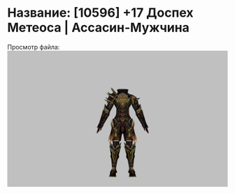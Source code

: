 # Название: [10596] +17 Доспех Метеоса | Ассасин-Мужчина

Просмотр файла:
![p060030.png](p060030.png)